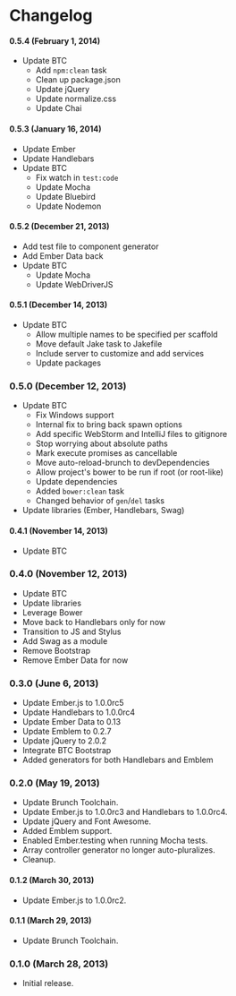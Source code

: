 # Changelog

#### 0.5.4 (February 1, 2014)
- Update BTC
  - Add `npm:clean` task
  - Clean up package.json
  - Update jQuery
  - Update normalize.css
  - Update Chai

#### 0.5.3 (January 16, 2014)
- Update Ember
- Update Handlebars
- Update BTC
  - Fix watch in `test:code`
  - Update Mocha
  - Update Bluebird
  - Update Nodemon

#### 0.5.2 (December 21, 2013)
- Add test file to component generator
- Add Ember Data back
- Update BTC
  - Update Mocha
  - Update WebDriverJS

#### 0.5.1 (December 14, 2013)
- Update BTC
  - Allow multiple names to be specified per scaffold
  - Move default Jake task to Jakefile
  - Include server to customize and add services
  - Update packages

### 0.5.0 (December 12, 2013)
- Update BTC
  - Fix Windows support
  - Internal fix to bring back spawn options
  - Add specific WebStorm and IntelliJ files to gitignore
  - Stop worrying about absolute paths
  - Mark execute promises as cancellable
  - Move auto-reload-brunch to devDependencies
  - Allow project's bower to be run if root (or root-like)
  - Update dependencies
  - Added `bower:clean` task
  - Changed behavior of `gen`/`del` tasks
- Update libraries (Ember, Handlebars, Swag)

#### 0.4.1 (November 14, 2013)
- Update BTC

### 0.4.0 (November 12, 2013)
- Update BTC
- Update libraries
- Leverage Bower
- Move back to Handlebars only for now
- Transition to JS and Stylus
- Add Swag as a module
- Remove Bootstrap
- Remove Ember Data for now

### 0.3.0 (June 6, 2013)
- Update Ember.js to 1.0.0rc5
- Update Handlebars to 1.0.0rc4
- Update Ember Data to 0.13
- Update Emblem to 0.2.7
- Update jQuery to 2.0.2
- Integrate BTC Bootstrap
- Added generators for both Handlebars and Emblem

### 0.2.0 (May 19, 2013)
- Update Brunch Toolchain.
- Update Ember.js to 1.0.0rc3 and Handlebars to 1.0.0rc4.
- Update jQuery and Font Awesome.
- Added Emblem support.
- Enabled Ember.testing when running Mocha tests.
- Array controller generator no longer auto-pluralizes.
- Cleanup.

#### 0.1.2 (March 30, 2013)
- Update Ember.js to 1.0.0rc2.

#### 0.1.1 (March 29, 2013)
- Update Brunch Toolchain.

### 0.1.0 (March 28, 2013)
- Initial release.
